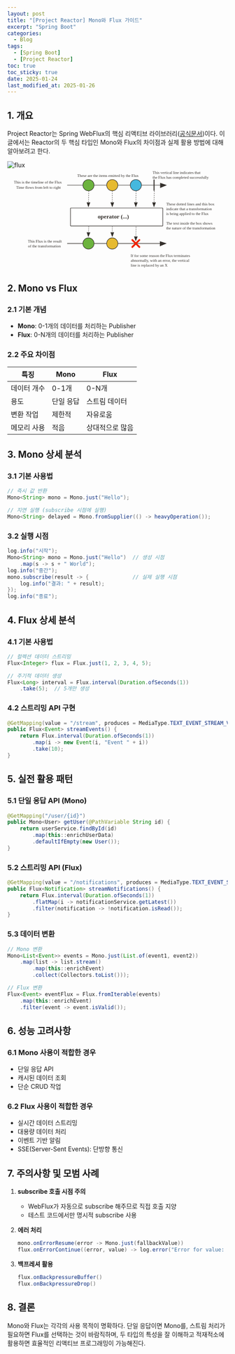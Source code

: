 ```yaml
---
layout: post
title: "[Project Reactor] Mono와 Flux 가이드"
excerpt: "Spring Boot"
categories:
  - Blog
tags:
  - [Spring Boot]
  - [Project Reactor]
toc: true
toc_sticky: true
date: 2025-01-24
last_modified_at: 2025-01-26
---
```

## 1. 개요

Project Reactor는 Spring WebFlux의 핵심 리액티브 라이브러리([공식문서](https://projectreactor.io/docs/core/release/api/reactor/core/publisher/Flux.html#from-org.reactivestreams.Publisher-))이다. 이 글에서는 Reactor의 두 핵심 타입인 Mono와 Flux의 차이점과 실제 활용 방법에 대해 알아보려고 한다.

![flux](https://github.com/user-attachments/assets/70f32e97-1bd8-4025-9920-cd2fff4ba366)<svg xmlns="http://www.w3.org/2000/svg" version="1.1" viewBox="20 79 907 417" width="907" height="417" id="svg151">
 <defs id="defs16">
  <font-face font-family="'Tahoma','Nimbus Sans L'" font-size="24" panose-1="2 11 5 2 2 1 4 2 2 3" units-per-em="1000" underline-position="-75" underline-thickness="50" slope="0" x-height="450" cap-height="687" ascent="918" descent="-230" font-weight="400" id="font-face2" stemv="0" stemh="0" accent-height="0" ideographic="0" alphabetic="0" mathematical="0" hanging="0" v-ideographic="0" v-alphabetic="0" v-mathematical="0" v-hanging="0" strikethrough-position="0" strikethrough-thickness="0" overline-position="0" overline-thickness="0">
   <font-face-src>
    <font-face-name name="Tahoma"/>
   </font-face-src>
  </font-face>
  <marker orient="auto" overflow="visible" markerUnits="strokeWidth" id="FilledArrow_Marker" stroke-miterlimit="10" viewBox="-1 -5 11 10" markerWidth="11" markerHeight="10" color="#34302c" stroke-linejoin="miter">
   <g id="g6">
    <path d="M8 0L0-3v6z" id="path4" fill="currentColor" stroke="currentColor" stroke-width="1"/>
   </g>
  </marker>
  <font-face font-family="'Tahoma','Nimbus Sans L'" font-size="24" panose-1="2 11 9 2 3 0 4 2 2 3" units-per-em="1000" underline-position="-75" underline-thickness="50" slope="0" x-height="501" cap-height="682" ascent="923" descent="-235" font-weight="700" id="font-face9" stemv="0" stemh="0" accent-height="0" ideographic="0" alphabetic="0" mathematical="0" hanging="0" v-ideographic="0" v-alphabetic="0" v-mathematical="0" v-hanging="0" strikethrough-position="0" strikethrough-thickness="0" overline-position="0" overline-thickness="0">
   <font-face-src>
    <font-face-name name="Tahoma-Bold"/>
   </font-face-src>
  </font-face>
  <marker orient="auto" overflow="visible" markerUnits="strokeWidth" id="FilledArrow_Marker_2" stroke-miterlimit="10" viewBox="-1 -6 14 12" markerWidth="14" markerHeight="12" color="#34302c" stroke-linejoin="miter">
   <g id="g13">
    <path d="M12 0L0-4v9z" id="path11" fill="currentColor" stroke="currentColor" stroke-width="1"/>
   </g>
  </marker>
  <marker orient="auto" overflow="visible" markerUnits="strokeWidth" id="FilledArrow_Marker-3" stroke-miterlimit="10" viewBox="-1 -6 14 12" markerWidth="14" markerHeight="12" color="#34302c" stroke-linejoin="miter">
   <g id="g6-6">
    <path d="M12 0L0-4v9z" id="path4-7" fill="currentColor" stroke="currentColor" stroke-width="1"/>
   </g>
  </marker>
  <marker orient="auto" overflow="visible" markerUnits="strokeWidth" id="FilledArrow_Marker_2-5" stroke-miterlimit="10" viewBox="-1 -5 11 10" markerWidth="11" markerHeight="10" color="#34302c" stroke-linejoin="miter">
   <g id="g11">
    <path d="M8 0L0-3v6z" id="path9" fill="currentColor" stroke="currentColor" stroke-width="1"/>
   </g>
  </marker>
  <marker orient="auto" overflow="visible" markerUnits="strokeWidth" id="marker1339" stroke-miterlimit="10" viewBox="-1 -5 11 10" markerWidth="11" markerHeight="10" color="#34302c" stroke-linejoin="miter">
   <g id="g1337">
    <path d="M8 0L0-3v6z" id="path1335" fill="currentColor" stroke="currentColor" stroke-width="1"/>
   </g>
  </marker>
  <marker orient="auto" overflow="visible" markerUnits="strokeWidth" id="marker1345" stroke-miterlimit="10" viewBox="-1 -5 11 10" markerWidth="11" markerHeight="10" color="#34302c" stroke-linejoin="miter">
   <g id="g1343">
    <path d="M8 0L0-3v6z" id="path1341" fill="currentColor" stroke="currentColor" stroke-width="1"/>
   </g>
  </marker>
  <marker orient="auto" overflow="visible" markerUnits="strokeWidth" id="marker1351" stroke-miterlimit="10" viewBox="-1 -5 11 10" markerWidth="11" markerHeight="10" color="#34302c" stroke-linejoin="miter">
   <g id="g1349">
    <path d="M8 0L0-3v6z" id="path1347" fill="currentColor" stroke="currentColor" stroke-width="1"/>
   </g>
  </marker>
  <marker orient="auto" overflow="visible" markerUnits="strokeWidth" id="marker1357" stroke-miterlimit="10" viewBox="-1 -5 11 10" markerWidth="11" markerHeight="10" color="#34302c" stroke-linejoin="miter">
   <g id="g1355">
    <path d="M8 0L0-3v6z" id="path1353" fill="currentColor" stroke="currentColor" stroke-width="1"/>
   </g>
  </marker>
  <marker orient="auto" overflow="visible" markerUnits="strokeWidth" id="marker1363" stroke-miterlimit="10" viewBox="-1 -5 11 10" markerWidth="11" markerHeight="10" color="#34302c" stroke-linejoin="miter">
   <g id="g1361">
    <path d="M8 0L0-3v6z" id="path1359" fill="currentColor" stroke="currentColor" stroke-width="1"/>
   </g>
  </marker>
 </defs>
 <path id="line1092" d="M267 147h383" fill="none" fill-opacity="1" stroke="#34302c" stroke-width="2" stroke-linecap="round" stroke-linejoin="round" stroke-dasharray="none" stroke-opacity="1" marker-end="url(#FilledArrow_Marker-3)"/>
 <path d="M281 241h378l1 1v72l-1 1H281l-1-1v-72z" id="path37" fill="#fff" fill-opacity="1" stroke="#34302c" stroke-width="2" stroke-linecap="round" stroke-linejoin="round" stroke-dasharray="none" stroke-opacity="1"/>
 <path id="line52" d="M267 387h382" fill="none" fill-opacity="1" stroke="#34302c" stroke-width="2" stroke-linecap="round" stroke-linejoin="round" stroke-dasharray="none" stroke-opacity="1" marker-end="url(#FilledArrow_Marker-3)"/>
 <path id="path70" d="M624 123l2 2v44l-2 2-2-2v-44z" fill="#34302c" fill-opacity="1" stroke="none" stroke-dasharray="none" stroke-opacity="1"/>
 <circle id="ellipse55" cy="147" cx="354" r="23" fill="#6cb33e" fill-opacity="1" stroke="none" stroke-dasharray="none" stroke-opacity="1"/>
 <circle id="ellipse57" cy="147" cx="354" r="23" fill="none" fill-opacity="1" stroke="#34302c" stroke-width="2" stroke-linecap="round" stroke-linejoin="round" stroke-dasharray="none" stroke-opacity="1"/>
 <path id="line73" d="M355 172l-1 47" fill="none" fill-opacity="1" stroke="#34302c" stroke-width="2" stroke-linecap="round" stroke-linejoin="round" stroke-dasharray="1.99999995,5.99999985" stroke-opacity="1" marker-end="url(#FilledArrow_Marker_2-5)"/>
 <circle id="ellipse60" cy="147" cx="452" r="23" fill="#e6ba31" fill-opacity="1" stroke="none" stroke-dasharray="none" stroke-opacity="1"/>
 <circle id="ellipse62" cy="147" cx="452" r="23" fill="none" fill-opacity="1" stroke="#34302c" stroke-width="2" stroke-linecap="round" stroke-linejoin="round" stroke-dasharray="none" stroke-opacity="1"/>
 <circle id="ellipse65" cy="147" cx="549" r="23" fill="#45b8de" fill-opacity="1" stroke="none" stroke-dasharray="none" stroke-opacity="1"/>
 <circle id="ellipse67" cy="147" cx="549" r="23" fill="none" fill-opacity="1" stroke="#34302c" stroke-width="2" stroke-linecap="round" stroke-linejoin="round" stroke-dasharray="none" stroke-opacity="1"/>
 <text id="text41" x="132" y="263" fill="#34302c" fill-opacity="1" stroke="none" stroke-dasharray="none" stroke-opacity="1">
  <tspan font-size="24" font-weight="700" x="392" y="285" id="tspan39" font-family="Tahoma,'Nimbus Sans L'" fill="#34302c">operator (...)</tspan>
 </text>
 <path id="line1094" d="M452 172v47" fill="none" fill-opacity="1" stroke="#34302c" stroke-width="2" stroke-linecap="round" stroke-linejoin="round" stroke-dasharray="1.99999995,5.99999985" stroke-opacity="1" marker-end="url(#FilledArrow_Marker_2-5)"/>
 <path id="line1096" d="M550 172l-1 47" fill="none" fill-opacity="1" stroke="#34302c" stroke-width="2" stroke-linecap="round" stroke-linejoin="round" stroke-dasharray="1.99999995,5.99999985" stroke-opacity="1" marker-end="url(#FilledArrow_Marker_2-5)"/>
 <path id="line1098" d="M625 172l-1 47" fill="none" fill-opacity="1" stroke="#34302c" stroke-width="2" stroke-linecap="round" stroke-linejoin="round" stroke-dasharray="1.99999995,5.99999985" stroke-opacity="1" marker-end="url(#FilledArrow_Marker_2-5)"/>
 <text y="92" x="49" id="text1102" fill="#34302c" fill-opacity="1" stroke="none" stroke-dasharray="none" stroke-opacity="1">
  <tspan id="tspan1100" y="114" x="308" font-weight="400" font-size="16" style="-inkscape-font-specification:'Tahoma, Nimbus Sans L, Normal';font-variant-ligatures:normal;font-variant-caps:normal;font-variant-numeric:normal;font-feature-settings:normal;text-align:start" font-style="normal" font-variant="normal" font-stretch="normal" font-family="Tahoma,'Nimbus Sans L'" writing-mode="lr-tb" text-anchor="start" fill="#34302c">These are the items emitted by the Flux</tspan>
 </text>
 <circle cx="354" cy="387" id="ellipse1144" r="23" fill="#6cb33e" fill-opacity="1" stroke="none" stroke-dasharray="none" stroke-opacity="1"/>
 <circle cx="354" cy="387" id="ellipse1146" r="23" fill="none" fill-opacity="1" stroke="#34302c" stroke-width="2" stroke-linecap="round" stroke-linejoin="round" stroke-dasharray="none" stroke-opacity="1"/>
 <circle cx="452" cy="387" id="ellipse1148" r="23" fill="#e6ba31" fill-opacity="1" stroke="none" stroke-dasharray="none" stroke-opacity="1"/>
 <circle cx="452" cy="387" id="ellipse1150" r="23" fill="none" fill-opacity="1" stroke="#34302c" stroke-width="2" stroke-linecap="round" stroke-linejoin="round" stroke-dasharray="none" stroke-opacity="1"/>
 <path id="line1152" d="M355 318l-1 24" fill="none" fill-opacity="1" stroke="#34302c" stroke-width="2" stroke-linecap="round" stroke-linejoin="round" stroke-dasharray="1.99999994,5.99999983" stroke-opacity="1" marker-end="url(#FilledArrow_Marker_2-5)"/>
 <path id="line1154" d="M452 318v24" fill="none" fill-opacity="1" stroke="#34302c" stroke-width="2" stroke-linecap="round" stroke-linejoin="round" stroke-dasharray="1.99999994,5.99999983" stroke-opacity="1" marker-end="url(#FilledArrow_Marker_2-5)"/>
 <path id="line1156" d="M550 319l-1 40" fill="none" fill-opacity="1" stroke="#34302c" stroke-width="2" stroke-linecap="round" stroke-linejoin="round" stroke-dasharray="1.99999992,5.99999978" stroke-opacity="1" marker-end="url(#FilledArrow_Marker_2-5)"/>
 <path id="path1034" d="M567 403l-2 2h-3l-31-31v-3l2-2h3l31 31z" fill="#ef2200" fill-opacity="1" stroke="none" stroke-dasharray="none" stroke-opacity="1"/>
 <path id="path1036" d="M565 369l2 2v3l-31 31h-3l-2-2v-3l31-31z" fill="#ef2200" fill-opacity="1" stroke="none" stroke-dasharray="none" stroke-opacity="1"/>
 <text xml:space="preserve" style="line-height:1.25;-inkscape-font-specification:Tahoma;font-variant-ligatures:normal;font-variant-caps:normal;font-variant-numeric:normal;font-feature-settings:normal;text-align:start" x="674" y="230" id="text1193" font-style="normal" font-variant="normal" font-weight="400" font-stretch="normal" font-size="16" letter-spacing="0" word-spacing="0" font-family="Tahoma,'Nimbus Sans L'" writing-mode="lr-tb" text-anchor="start" fill="#000" fill-opacity="1" stroke="none" stroke-width="1" stroke-linecap="butt" stroke-linejoin="miter" stroke-opacity="1">
  <tspan x="674" y="230" id="tspan1197" fill="#34302c" fill-opacity="1">These dotted lines and this box</tspan><tspan x="674" y="250" id="tspan1204" fill="#34302c" fill-opacity="1">indicate that a transformation</tspan><tspan x="674" y="270" id="tspan1206" fill="#34302c" fill-opacity="1">is being applied to the Flux</tspan><tspan x="674" y="310" id="tspan1210" fill="#34302c" fill-opacity="1">The text inside the box shows</tspan><tspan x="674" y="330" id="tspan1212" fill="#34302c" fill-opacity="1">the nature of the transformation</tspan>
 </text>
 <text id="text1226" y="101" x="618" style="line-height:1.25;-inkscape-font-specification:Tahoma;font-variant-ligatures:normal;font-variant-caps:normal;font-variant-numeric:normal;font-feature-settings:normal;text-align:start" xml:space="preserve" font-style="normal" font-variant="normal" font-weight="400" font-stretch="normal" font-size="16" letter-spacing="0" word-spacing="0" font-family="Tahoma,'Nimbus Sans L'" writing-mode="lr-tb" text-anchor="start" fill="#000" fill-opacity="1" stroke="none" stroke-width="1" stroke-linecap="butt" stroke-linejoin="miter" stroke-opacity="1">
  <tspan id="tspan1224" y="101" x="618" fill="#34302c" fill-opacity="1">This vertical line indicates that</tspan><tspan y="121" x="618" id="tspan1248" fill="#34302c" fill-opacity="1">the Flux has completed successfully</tspan>
 </text>
 <text xml:space="preserve" style="line-height:1.25;-inkscape-font-specification:Tahoma;font-variant-ligatures:normal;font-variant-caps:normal;font-variant-numeric:normal;font-feature-settings:normal;text-align:start" x="244" y="141" id="text1265" font-style="normal" font-variant="normal" font-weight="400" font-stretch="normal" font-size="16" letter-spacing="0" word-spacing="0" font-family="Tahoma,'Nimbus Sans L'" writing-mode="lr-tb" text-anchor="start" fill="#000" fill-opacity="1" stroke="none" stroke-width="1" stroke-linecap="butt" stroke-linejoin="miter" stroke-opacity="1">
  <tspan id="tspan1263" x="244" y="141" style="text-align:end" text-anchor="end" fill="#34302c" fill-opacity="1">This is the timeline of the Flux</tspan><tspan x="244" y="161" style="text-align:end" id="tspan1269" text-anchor="end" fill="#34302c" fill-opacity="1">Time flows from left to right</tspan>
 </text>
 <text id="text1275" y="383" x="244" style="line-height:1.25;-inkscape-font-specification:Tahoma;font-variant-ligatures:normal;font-variant-caps:normal;font-variant-numeric:normal;font-feature-settings:normal;text-align:start" xml:space="preserve" font-style="normal" font-variant="normal" font-weight="400" font-stretch="normal" font-size="16" letter-spacing="0" word-spacing="0" font-family="Tahoma,'Nimbus Sans L'" writing-mode="lr-tb" text-anchor="start" fill="#000" fill-opacity="1" stroke="none" stroke-width="1" stroke-linecap="butt" stroke-linejoin="miter" stroke-opacity="1">
  <tspan id="tspan1273" style="text-align:end" y="383" x="244" text-anchor="end" fill="#34302c" fill-opacity="1">This Flux is the result</tspan><tspan style="text-align:end" y="403" x="244" id="tspan1279" text-anchor="end" fill="#34302c" fill-opacity="1">of the transformation</tspan>
 </text>
 <text xml:space="preserve" style="line-height:1.25;-inkscape-font-specification:Tahoma;font-variant-ligatures:normal;font-variant-caps:normal;font-variant-numeric:normal;font-feature-settings:normal;text-align:start" x="528" y="443" id="text1285" font-style="normal" font-variant="normal" font-weight="400" font-stretch="normal" font-size="16" letter-spacing="0" word-spacing="0" font-family="Tahoma,'Nimbus Sans L'" writing-mode="lr-tb" text-anchor="start" fill="#000" fill-opacity="1" stroke="none" stroke-width="1" stroke-linecap="butt" stroke-linejoin="miter" stroke-opacity="1">
  <tspan x="528" y="443" style="text-align:start" id="tspan1289" text-anchor="start" fill="#34302c" fill-opacity="1">If for some reason the Flux terminates</tspan><tspan x="528" y="463" style="text-align:start" id="tspan1293" text-anchor="start" fill="#34302c" fill-opacity="1">abnormally, with an error, the vertical</tspan><tspan x="528" y="483" style="text-align:start" id="tspan1295" text-anchor="start" fill="#34302c" fill-opacity="1">line is replaced by an X</tspan>
 </text>
</svg>


## 2. Mono vs Flux

### 2.1 기본 개념

- **Mono**: 0-1개의 데이터를 처리하는 Publisher
- **Flux**: 0-N개의 데이터를 처리하는 Publisher

### 2.2 주요 차이점

| 특징 | Mono | Flux |
| --- | --- | --- |
| 데이터 개수 | 0-1개 | 0-N개 |
| 용도 | 단일 응답 | 스트림 데이터 |
| 변환 작업 | 제한적 | 자유로움 |
| 메모리 사용 | 적음 | 상대적으로 많음 |

## 3. Mono 상세 분석

### 3.1 기본 사용법

```java
// 즉시 값 반환
Mono<String> mono = Mono.just("Hello");

// 지연 실행 (subscribe 시점에 실행)
Mono<String> delayed = Mono.fromSupplier(() -> heavyOperation());
```

### 3.2 실행 시점

```java
log.info("시작");
Mono<String> mono = Mono.just("Hello")  // 생성 시점
    .map(s -> s + " World");
log.info("중간");
mono.subscribe(result -> {              // 실제 실행 시점
    log.info("결과: " + result);
});
log.info("종료");
```

## 4. Flux 상세 분석

### 4.1 기본 사용법

```java
// 컬렉션 데이터 스트리밍
Flux<Integer> flux = Flux.just(1, 2, 3, 4, 5);

// 주기적 데이터 생성
Flux<Long> interval = Flux.interval(Duration.ofSeconds(1))
    .take(5);  // 5개만 생성
```

### 4.2 스트리밍 API 구현

```java
@GetMapping(value = "/stream", produces = MediaType.TEXT_EVENT_STREAM_VALUE)
public Flux<Event> streamEvents() {
    return Flux.interval(Duration.ofSeconds(1))
        .map(i -> new Event(i, "Event " + i))
        .take(10);
}
```

## 5. 실전 활용 패턴

### 5.1 단일 응답 API (Mono)

```java
@GetMapping("/user/{id}")
public Mono<User> getUser(@PathVariable String id) {
    return userService.findById(id)
        .map(this::enrichUserData)
        .defaultIfEmpty(new User());
}
```

### 5.2 스트리밍 API (Flux)

```java
@GetMapping(value = "/notifications", produces = MediaType.TEXT_EVENT_STREAM_VALUE)
public Flux<Notification> streamNotifications() {
    return Flux.interval(Duration.ofSeconds(1))
        .flatMap(i -> notificationService.getLatest())
        .filter(notification -> !notification.isRead());
}
```

### 5.3 데이터 변환

```java
// Mono 변환
Mono<List<Event>> events = Mono.just(List.of(event1, event2))
    .map(list -> list.stream()
        .map(this::enrichEvent)
        .collect(Collectors.toList()));

// Flux 변환
Flux<Event> eventFlux = Flux.fromIterable(events)
    .map(this::enrichEvent)
    .filter(event -> event.isValid());
```

## 6. 성능 고려사항

### 6.1 Mono 사용이 적합한 경우

- 단일 응답 API
- 캐시된 데이터 조회
- 단순 CRUD 작업

### 6.2 Flux 사용이 적합한 경우

- 실시간 데이터 스트리밍
- 대용량 데이터 처리
- 이벤트 기반 알림
- SSE(Server-Sent Events): 단방향 통신

## 7. 주의사항 및 모범 사례

1. **subscribe 호출 시점 주의**
    - WebFlux가 자동으로 subscribe 해주므로 직접 호출 지양
    - 테스트 코드에서만 명시적 subscribe 사용
2. **에러 처리**
    
    ```java
    mono.onErrorResume(error -> Mono.just(fallbackValue))
    flux.onErrorContinue((error, value) -> log.error("Error for value: {}", value))
    ```
    
3. **백프레셔 활용**
    
    ```java
    flux.onBackpressureBuffer()
    flux.onBackpressureDrop()
    ```
    

## 8. 결론

Mono와 Flux는 각각의 사용 목적이 명확하다. 단일 응답이면 Mono를, 스트림 처리가 필요하면 Flux를 선택하는 것이 바람직하며, 두 타입의 특성을 잘 이해하고 적재적소에 활용하면 효율적인 리액티브 프로그래밍이 가능해진다.